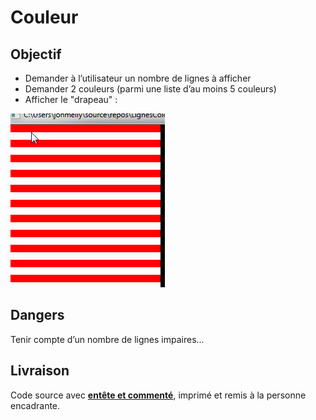 # Couleur

## Objectif

- Demander à l’utilisateur un nombre de lignes à afficher
- Demander 2 couleurs (parmi une liste d’au moins 5 couleurs)
- Afficher le "drapeau" :

![couleur.png](couleur.png)

## Dangers
Tenir compte d’un nombre de lignes impaires...

## Livraison
Code source avec **[entête et commenté](https://ici.section-inf.ch/cc)**, imprimé et remis à la personne
encadrante.
